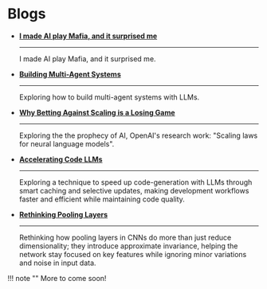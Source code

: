 # **Blogs**

<div class="grid cards" markdown>

- [__I made AI play Mafia, and it surprised me__](AI-plays-mafia/index.md)

    ---

    I made AI play Mafia, and it surprised me.


- [__Building Multi-Agent Systems__](building-multi-agent-systems/index.md)

    ---

    Exploring how to build multi-agent systems with LLMs.

- [__Why Betting Against Scaling is a Losing Game__](scaling-laws/index.md)

    ---

    Exploring the the prophecy of AI, OpenAI's research work: "Scaling laws for neural language models".

- [__Accelerating Code LLMs__](accelerating-code-llms/index.md)

    ---

    Exploring a technique to speed up code-generation with LLMs through smart caching and selective updates, making development workflows faster and efficient while maintaining code quality.
    

- [__Rethinking Pooling Layers__](approximate-invariance/index.md)

    ---

    Rethinking how pooling layers in CNNs do more than just reduce dimensionality; they introduce approximate invariance, helping the network stay focused on key features while ignoring minor variations and noise in input data.
</div>

!!! note ""
    More to come soon!